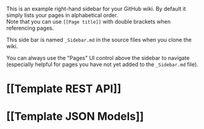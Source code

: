 This is an example right-hand sidebar for your GitHub wiki.
By default it simply lists your pages in alphabetical order.<br/>
Note that you can use `[[Page title]]` with double brackets when referencing pages.

This side bar is named `_Sidebar.md` in the source files when you clone the
wiki.

You can always use the "Pages" UI control above the sidebar to navigate
(especially helpful for pages you have not yet added to the `_Sidebar.md`
file).

# [[Template REST API]]

# [[Template JSON Models]]
